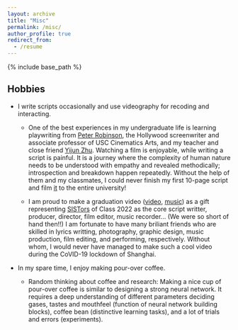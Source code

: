 ```yaml
---
layout: archive
title: "Misc"
permalink: /misc/
author_profile: true
redirect_from:
  - /resume
---
```


{% include base_path %}

Hobbies
-----
* I write scripts occasionally and use videography for recoding and interacting. 
  * One of the best experiences in my undergraduate life is learning playwriting from [Peter Robinson](https://cinema.usc.edu/faculty/profile.cfm?id=37990&first=&last=&title=&did=19&startrow=31), the Hollywood screenwriter and associate professor of USC Cinematics Arts, and my teacher and close friend [Yijun Zhu](https://sca.shanghaitech.edu.cn/sca_en/2019/0829/c7939a57104/page.htm). Watching a film is enjoyable, while writing a script is painful. It is a journey where the complexity of human nature needs to be understood with empathy and revealed methodically; introspection and breakdown happen repeatedly. Without the help of them and my classmates, I could never finish my first 10-page script and film [it](https://mp.weixin.qq.com/s/-4IQhBYNrZBAyvwGHLkQaw) to the entire university!

  * I am proud to make a graduation video ([video](https://www.bilibili.com/video/BV1CS4y1H7vv/?share_source=copy_web&vd_source=d8c36cb3685bcc240aff19de7171f03e), [music](https://y.music.163.com/m/song?app_version=8.7.85&id=1961852698&uct=jO+IrX7F/0YQWnsNDUfjOQ%3D%3D&dlt=0846)) as a gift representing [SISTors](https://sist.shanghaitech.edu.cn/main.psp) of Class 2022 as the core script writter, producer, director, film editor, music recorder... (We were so short of hand then!!) I am fortunate to have many briliant friends who are skilled in lyrics writting, photography, graphic design, music production, film editing, and performing, respectively. Without whom, I would never have managed to make such a cool video during the CoVID-19 lockdown of Shanghai. 


* In my spare time, I enjoy making pour-over coffee. 
  * Random thinking about coffee and research: Making a nice cup of pour-over coffee is similar to designing a strong neural network. It requires a deep understanding of different parameters deciding gases, tastes and mouthfeel (function of neural network building blocks), coffee bean (distinctive learning tasks), and a lot of trials and errors (experiments). 
